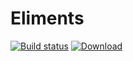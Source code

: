 # Eliments
[![Build status](https://build.appcenter.ms/v0.1/apps/15388753-e05a-4df8-8ff7-83d4a1f845e1/branches/master/badge)](https://appcenter.ms)
[ ![Download](https://api.bintray.com/packages/javed-hussain/maven/phonenumberinput/images/download.svg?version=0.0.1-alpha03) ](https://bintray.com/javed-hussain/maven/phonenumberinput/0.0.1-alpha03/link)
